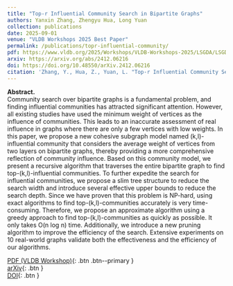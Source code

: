 ```yaml
---
title: "Top-r Influential Community Search in Bipartite Graphs"
authors: Yanxin Zhang, Zhengyu Hua, Long Yuan
collection: publications
date: 2025-09-01
venue: "VLDB Workshops 2025 Best Paper"
permalink: /publications/topr-influential-community/
pdf: https://www.vldb.org/2025/Workshops/VLDB-Workshops-2025/LSGDA/LSGDA25_02.pdf
arxiv: https://arxiv.org/abs/2412.06216
doi: https://doi.org/10.48550/arXiv.2412.06216
citation: 'Zhang, Y., Hua, Z., Yuan, L. "Top-r Influential Community Search in Bipartite Graphs." In *Proceedings of the VLDB Workshops 2025 (LSGDA)*, also available as arXiv preprint arXiv:2412.06216.'
---
```


**Abstract.**  
Community search over bipartite graphs is a fundamental problem, and finding influential communities has attracted significant attention. However, all existing studies have used the minimum weight of vertices as the influence of communities. This leads to an inaccurate assessment of real influence in graphs where there are only a few vertices with low weights. In this paper, we propose a new cohesive subgraph model named (k,l)-influential community that considers the average weight of vertices from two layers on bipartite graphs, thereby providing a more comprehensive reflection of community influence. Based on this community model, we present a recursive algorithm that traverses the entire bipartite graph to find top-(k,l)-influential communities. To further expedite the search for influential communities, we propose a slim tree structure to reduce the search width and introduce several effective upper bounds to reduce the search depth. Since we have proven that this problem is NP-hard, using exact algorithms to find top-(k,l)-communities accurately is very time-consuming. Therefore, we propose an approximate algorithm using a greedy approach to find top-(k,l)-communities as quickly as possible. It only takes O(n log n) time. Additionally, we introduce a new pruning algorithm to improve the efficiency of the search. Extensive experiments on 10 real-world graphs validate both the effectiveness and the efficiency of our algorithms.

[PDF (VLDB Workshop)](https://www.vldb.org/2025/Workshops/VLDB-Workshops-2025/LSGDA/LSGDA25_02.pdf){: .btn .btn--primary }  
[arXiv](https://arxiv.org/abs/2412.06216){: .btn }  
[DOI](https://doi.org/10.48550/arXiv.2412.06216){: .btn }